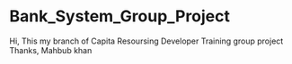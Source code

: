 # Bank_System_Group_Project
Hi,
This my branch of Capita Resoursing Developer Training group project
Thanks,
Mahbub khan

